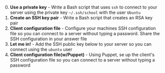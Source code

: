 0. **Use a private key** - Write a Bash script that uses `ssh` to connect to your server using the private key `~/.ssh/school` with the user `Ubuntu`
1. **Create an SSH key pair** - Write a Bash script that creates an RSA key pair
2. **Client configuration file** - Configure your machines SSH configuration file so you can connect to a server without typing a password. Share the SSH configuration in your answer file
3. **Let me in!** - Add the SSH public key below to your server so you can connect using the `ubuntu` user
4. **Client configuration file(w/Puppet)** - Using Puppet, se up the client's SSH configuration file so you can connect to a server without typing a password
